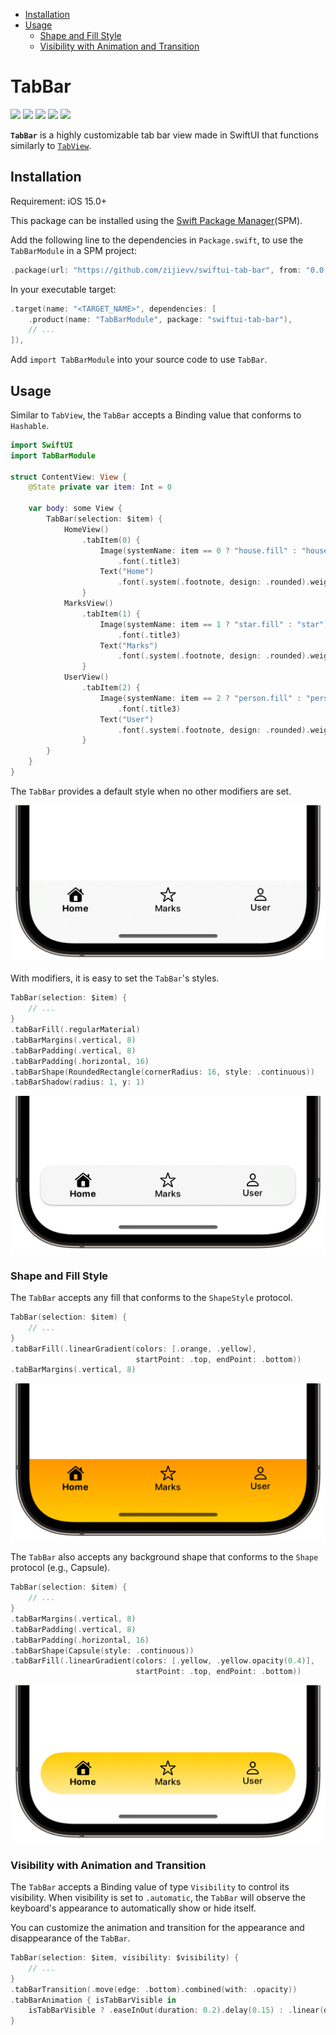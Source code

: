 - [Installation](#installation)
- [Usage](#usage)
  - [Shape and Fill Style](#shape-and-fill-style)
  - [Visibility with Animation and Transition](#visibility-with-animation-and-transition)

# TabBar

<p align="left">
<a href="https://www.swift.org"><img src="https://img.shields.io/badge/Language-Swift%205.5-%23DE5D43"></a>
<a href="https://developer.apple.com/ios/"><img src="https://img.shields.io/badge/Platform-iOS%2015.0%2B-%2359ABE1"></a>
<a href="https://developer.apple.com/documentation/SwiftUI"><img src="https://img.shields.io/badge/Framework-SwiftUI-%233B82F7"></a>
<a href="https://www.swift.org/package-manager/"><img src="https://img.shields.io/badge/SPM-Compatible-%2368CE67"></a>
<a href="https://www.apache.org/licenses/LICENSE-2.0.txt"><img src="https://img.shields.io/badge/License-Apache%202.0-%238E8E93"></a>
</p>

**`TabBar`** is a highly customizable tab bar view made in SwiftUI that functions similarly to [`TabView`](https://developer.apple.com/documentation/swiftui/tabview).

## Installation

Requirement: iOS 15.0+

This package can be installed using the [Swift Package Manager](https://www.swift.org/package-manager/)(SPM).

Add the following line to the dependencies in `Package.swift`, to use the `TabBarModule` in a SPM project:

```swift
.package(url: "https://github.com/zijievv/swiftui-tab-bar", from: "0.0.1"),
```

 In your executable target:

```swift
.target(name: "<TARGET_NAME>", dependencies: [
    .product(name: "TabBarModule", package: "swiftui-tab-bar"),
    // ...
]),
```

Add `import TabBarModule` into your source code to use `TabBar`.

## Usage

Similar to `TabView`, the `TabBar` accepts a Binding value that conforms to `Hashable`.

```swift
import SwiftUI
import TabBarModule

struct ContentView: View {
    @State private var item: Int = 0

    var body: some View {
        TabBar(selection: $item) {
            HomeView()
                .tabItem(0) {
                    Image(systemName: item == 0 ? "house.fill" : "house")
                        .font(.title3)
                    Text("Home")
                        .font(.system(.footnote, design: .rounded).weight(item == 0 ? .bold : .medium))
                }
            MarksView()
                .tabItem(1) {
                    Image(systemName: item == 1 ? "star.fill" : "star")
                        .font(.title3)
                    Text("Marks")
                        .font(.system(.footnote, design: .rounded).weight(item == 1 ? .bold : .medium))
                }
            UserView()
                .tabItem(2) {
                    Image(systemName: item == 2 ? "person.fill" : "person")
                        .font(.title3)
                    Text("User")
                        .font(.system(.footnote, design: .rounded).weight(item == 2 ? .bold : .medium))
                }
        }
    }
}
```

The `TabBar` provides a default style when no other modifiers are set.

<img src="Resources/Images/default-half.png" alt="default-half" style="zoom:50%;" />

With modifiers, it is easy to set the `TabBar`'s styles.

```swift
TabBar(selection: $item) {
    // ...
}
.tabBarFill(.regularMaterial)
.tabBarMargins(.vertical, 8)
.tabBarPadding(.vertical, 8)
.tabBarPadding(.horizontal, 16)
.tabBarShape(RoundedRectangle(cornerRadius: 16, style: .continuous))
.tabBarShadow(radius: 1, y: 1)
```

<img src="Resources/Images/RoundedRectShadow-half.png" alt="RoundedRectShadow-half" style="zoom:50%;" />

### Shape and Fill Style

The `TabBar` accepts any fill that conforms to the `ShapeStyle` protocol.

```swift
TabBar(selection: $item) {
    // ...
}
.tabBarFill(.linearGradient(colors: [.orange, .yellow], 
                            startPoint: .top, endPoint: .bottom))
.tabBarMargins(.vertical, 8)
```

<img src="Resources/Images/defaultShapeGradient-half.png" alt="defaultShapeGradient-half" style="zoom:50%;" />

The `TabBar` also accepts any background shape that conforms to the `Shape` protocol (e.g., Capsule).

```swift
TabBar(selection: $item) {
    // ...
}
.tabBarMargins(.vertical, 8)
.tabBarPadding(.vertical, 8)
.tabBarPadding(.horizontal, 16)
.tabBarShape(Capsule(style: .continuous))
.tabBarFill(.linearGradient(colors: [.yellow, .yellow.opacity(0.4)], 
                            startPoint: .top, endPoint: .bottom))
```

<img src="Resources/Images/CapsuleGradient-half.png" alt="CapsuleGradient-half" style="zoom:50%;" />

### Visibility with Animation and Transition

The `TabBar` accepts a Binding value of type `Visibility` to control its visibility. When visibility is set to `.automatic`, the `TabBar` will observe the keyboard's appearance to automatically show or hide itself.

You can customize the animation and transition for the appearance and disappearance of the `TabBar`.

```swift
TabBar(selection: $item, visibility: $visibility) {
    // ...
}
.tabBarTransition(.move(edge: .bottom).combined(with: .opacity))
.tabBarAnimation { isTabBarVisible in
    isTabBarVisible ? .easeInOut(duration: 0.2).delay(0.15) : .linear(duration: 0.25)
}
```

